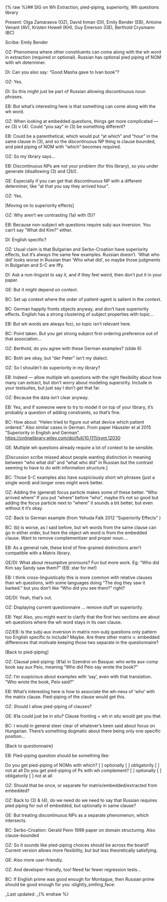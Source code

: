 {% raw %}## SIG on Wh Extraction, pied-piping, superiority, Wh questions library

Present: Olga Zamaraeva (OZ), David Inman (DI), Emily Bender (EB),
Antoine Venant (AV), Kristen Howell (KH), Guy Emerson (GE), Berthold
Crysmann (BC)

Scribe: Emily Bender

OZ: Phenomena where other constituents can come along with the wh word
in extraction (required or optional). Russian has optional pied piping
of NOM with wh determiner.

DI: Can you also say: “Good Masha gave to Ivan book”?

OZ: Yes.

DI: So this might just be part of Russian allowing discontinuous noun
phrases.

EB: But what’s interesting here is that something can come along with
the wh word.

OZ: When looking at embedded questions, things get more complicated — ex
(3) v (4). Could “you say” in (3) be something different?

EB: Could be a parenthetical, which would put “at which” and “hour” in
the same clause in (3), and so the discontinuous NP thing is clause
bounded, and pied piping of NOM with “which” becomes required.

OZ: So my library says…

EB: Discontinuous NPs are not your problem (for this library), so you
under generate (disallowing (3) and (2b)).

GE: Especially if you can get that discontinuous NP with a different
determiner, like “at that you say they arrived hour”.

OZ: Yes.

\[Moving on to superiority effects\]

OZ: Why aren’t we contrasting (1a) with (5)?

EB: Because non-subject wh questions require subj-aux inversion. You
can’t say “What did Kim?” either.

DI: English specific?

OZ: Usual claim is that Bulgarian and Serbo-Croation have superiority
effects, but it’s always the same few examples. Russian doesn’t. ‘What
who did’ looks worse in Russian than ‘Who what did’, so maybe those
judgments in Bulgarian and S-C are iffy.

DI: Ask a non-linguist to say it, and if they feel weird, then don’t put
it in your paper.

GE: But it might depend on context.

BC: Set up context where the order of patient-agent is salient in the
context.

BC: German happily fronts objects anyway, and don’t have superiority
effects. English has a strong clustering of subject properties with
topic…

EB: But wh words are always foci, so topic isn’t relevant here.

BC: Point taken. But you get strong subject first ordering preference
out of that association…

OZ: Berthold, do you agree with these German examples? (slide 6)

BC: Both are okay, but “der Peter” isn’t my dialect.

OZ: So I shouldn’t do superiority in my library?

EB: Indeed — allow multiple wh questions with the right flexibility
about how many can extract, but don’t worry about modeling superority.
Include in your testsuites, but just say I don’t get that far.

OZ: Because the data isn’t clear anyway.

EB: Yes, and if someone were to try to model it on top of your library,
it’s probably a question of adding constraints, so that’s fine.

BC: How about: “Helen tried to figure out what device which patient
ordered.” Also similar cases in German. From paper Häussler et al 2015
“Superiority in English and German”.
<https://onlinelibrary.wiley.com/doi/full/10.1111/synt.12030>

GE: Multiple wh questions already require a lot of context to be
sensible.

\[Discussion scribe missed about people wanting distinction in meaning
between “who what did” and “what who did” in Russian but the contrast
seeming to have to do with information structure.\]

BC: Those S-C examples also have suspiciously short wh phrases (just a
single word) and longer ones might work better.

OZ: Adding the (general) focus particle makes some of these better. “Who
arrived where” If you put “where” before “who”, maybe it’s not so good
but adding the focus particle next to “where” it sounds a bit better,
but even without it it’s okay.

OZ: Back to German example (from Yehuda Falk 2012 “Superiority Effects”
)

BC: (b) is worse, as I said before, but wh words from the same clause
can go in either order, but here the object wh word is from the embedded
clause. Want to remove complementizer and proper noun….

EB: As a general rule, these kind of fine-grained distinctions aren’t
compatible with a Matrix library.

GE/DI: What about resumptive pronouns? Fun but more work. Eg: “Who did
Kim say Sandy saw them?” (EB: star for me!)

EB: I think cross-linguistically this is more common with relative
clauses than wh questions, with some languages doing “The dog they saw
it barked.” but you don’t like “Who did you see them?” right?

GE/DI: Yeah, that’s out.

OZ: Displaying current questionnaire … remove stuff on superiority.

EB: Yep! Also, you might want to clarify that the first two sections are
about wh questions where the wh word stays in its own clause.

OZ/EB: Is the subj-aux inversion in matrix non-subj questions only
pattern too English specific to include? Maybe. Are there other matrix
v. embedded differences that motivate keeping those two separate in the
questionnaire?

\[Back to pied-piping\]

OZ: Clausal pied-piping: (81a) in Szendroi on Basque: who write aux-comp
book say aux Peio, meaning “Who did Peio say wrote the book?”

OZ: I’m suspicious about examples with ‘say’, even with that
translation. “Who wrote the book, Peio said?”

EB: What’s interesting here is how to associate the wh-ness of ‘who’
with the matrix clause. Pied-piping of the clause would get this.

OZ: Should I allow pied-piping of clauses?

GE: 81a could just be in situ? Clause fronting + wh in situ would get
you that.

BC: I would in general steer clear of whatever’s been said about focus
on Hungarian. There’s something dogmatic about there being only one
specific position…

\[Back to questionnaire}

EB: Pied-piping question should be something like:

Do you get pied-piping of NOMs with which? \[ \] optionally \[ \]
obligatorily \[ \] not at all Do you get pied-piping of Ps with wh
complement? \[ \] optionally \[ \] obligatorily \[ \] not at all

OZ: Should that be once, or separate for matrix/embedded/extracted from
embedded?

OZ: Back to (3) & (4), do we need do we need to say that Russian
requires pied piping for out of embedded, but optionally in same clause?

GE: But treating discontinuous NPs as a separate phenomenon, which
intersects.

BC: Serbo-Croation: Gerald Penn 1999 paper on domain structuring. Also
clause-bounded

OZ: So it sounds like pied-piping choices should be across the board?
Current version allows more flexibility, but but less theoretically
satisfying.

GE: Also more user-friendly.

OZ: And developer-friendly, too! Need far fewer regression tests…

BC: If English prime was good enough for Montague, then Russian prime
should be good enough for you :slightly\_smiling\_face:

_Last updated: _{% endraw %}